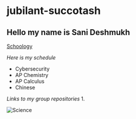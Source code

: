 # jubilant-succotash
## Hello my name is Sani Deshmukh 

[Schoology](https://edenpr.schoology.com/course/5197695608/materials)

*Here is my schedule*
* Cybersecurity 
* AP Chemistry
* AP Calculus 
* Chinese 

*Links to my group repositories*
1. 

![Science](https://scijinks.gov/science/science-03.png)
